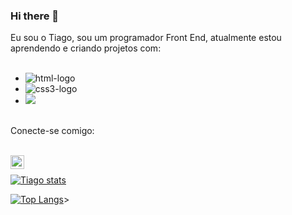 ### Hi there 👋

Eu sou o Tiago, sou um programador Front End, atualmente estou aprendendo e criando projetos com:
<br>
<br>
- <img src="https://img.shields.io/badge/HTML5-E34F26?style=for-the-badge&logo=html5&logoColor=white" alt= "html-logo">
- <img src="https://img.shields.io/badge/CSS3-1572B6?style=for-the-badge&logo=css3&logoColor=white" alt= "css3-logo">
- <img src="https://img.shields.io/badge/JavaScript-F7DF1E?style=for-the-badge&logo=javascript&logoColor=black">
<br>
Conecte-se comigo:
<br>
<br>
<p>
<a href="www.linkedin.com/in/tiago-ferreira-desenvolvedor">
<img align="left" alt="LinkedIn" width="22px" src="https://cdn.jsdelivr.net/npm/simple-icons@v3/icons/linkedin.svg" />
</a>
</p>  
<br>

[![Tiago stats](https://github-readme-stats.vercel.app/api?username=TGP2023)](https://github.com/anuraghazra/github-readme-stats)

[![Top Langs](https://github-readme-stats.vercel.app/api/top-langs/?username=TGP2023)](https://github.com/anuraghazra/github-readme-stats)>
